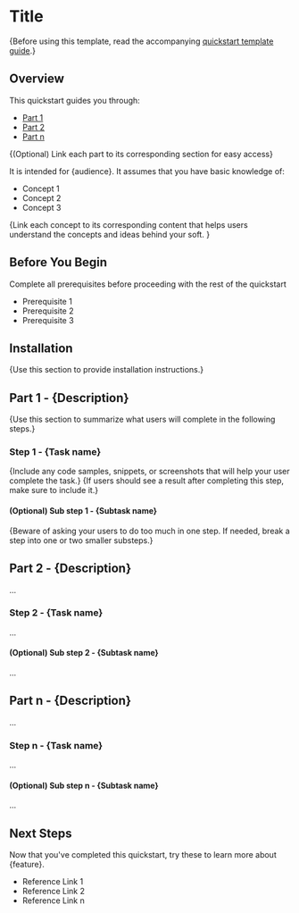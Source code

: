 # Title

{Before using this template, read the accompanying [quickstart template guide](about-quickstarts.md).}

## Overview

This quickstart guides you through:
+ [Part 1](#part-1-{description})
+ [Part 2](#part-2-{description})
+ [Part n](#part-n-{description})

{(Optional) Link each part to its corresponding section for easy access}

It is intended for {audience}. It assumes that you have basic knowledge of: 
+ Concept 1
+ Concept 2
+ Concept 3 

{Link each concept to its corresponding content that helps users understand the concepts and ideas behind your soft. }

## Before You Begin

Complete all prerequisites before proceeding with the rest of the quickstart

+ Prerequisite 1
+ Prerequisite 2
+ Prerequisite 3
 
## Installation 

{Use this section to provide installation instructions.} 

## Part 1 - {Description}

{Use this section to summarize what users will complete in the following steps.}

### Step 1 - {Task name}

{Include any code samples, snippets, or screenshots that will help your user complete the task.}
{If users should see a result after completing this step, make sure to include it.}

#### (Optional) Sub step 1 - {Subtask name}

{Beware of asking your users to do too much in one step. If needed, break a step into one or two smaller substeps.}

## Part 2 - {Description}

...

### Step 2 - {Task name}

...

#### (Optional) Sub step 2 - {Subtask name}

...


## Part n - {Description}

...

### Step n - {Task name}

...

#### (Optional) Sub step n - {Subtask name}

...



## Next Steps

Now that you've completed this quickstart, try these to learn more about {feature}. 
+ Reference Link 1
+ Reference Link 2
+ Reference Link n

